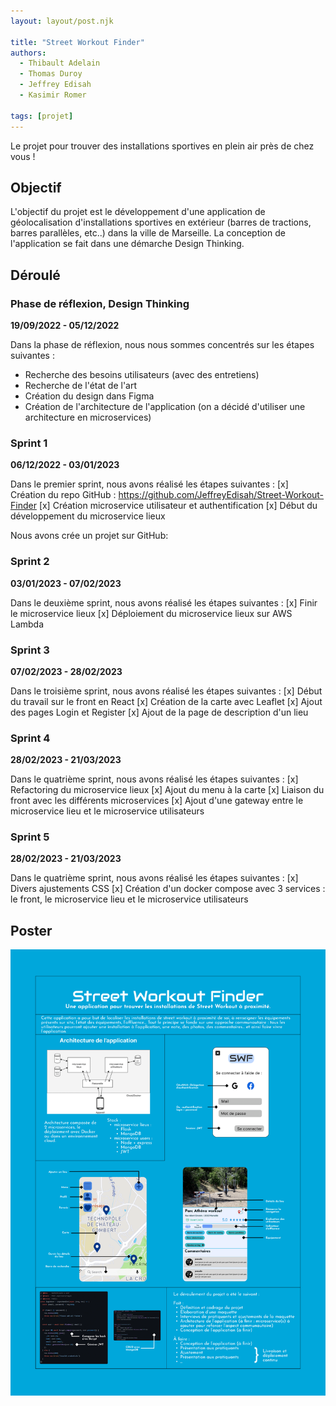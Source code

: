 ```yaml
---
layout: layout/post.njk

title: "Street Workout Finder"
authors:
  - Thibault Adelain
  - Thomas Duroy
  - Jeffrey Edisah
  - Kasimir Romer

tags: [projet]
---
```

<!-- début résumé -->
Le projet pour trouver des installations sportives en plein air près de chez vous !
<!-- fin résumé -->

## Objectif
L'objectif du projet est le développement d'une application de géolocalisation d'installations sportives en extérieur (barres de tractions, barres parallèles, etc..) dans la ville de Marseille. La conception de l'application se fait dans une démarche Design Thinking.

## Déroulé 

### Phase de réflexion, Design Thinking
**19/09/2022 - 05/12/2022**

Dans la phase de réflexion, nous nous sommes concentrés sur les étapes suivantes :
- Recherche des besoins utilisateurs (avec des entretiens)
- Recherche de l'état de l'art
- Création du design dans Figma
- Création de l'architecture de l'application (on a décidé d'utiliser une architecture en microservices)

### Sprint 1
**06/12/2022 - 03/01/2023**

Dans le premier sprint, nous avons réalisé les étapes suivantes :
[x] Création du repo GitHub : https://github.com/JeffreyEdisah/Street-Workout-Finder
[x] Création microservice utilisateur et authentification
[x] Début du développement du microservice lieux

Nous avons crée un projet sur GitHub: 

### Sprint 2
**03/01/2023 - 07/02/2023**

Dans le deuxième sprint, nous avons réalisé les étapes suivantes :
[x] Finir le microservice lieux
[x] Déploiement du microservice lieux sur AWS Lambda

### Sprint 3
**07/02/2023 - 28/02/2023**

Dans le troisième sprint, nous avons réalisé les étapes suivantes :
[x] Début du travail sur le front en React
[x] Création de la carte avec Leaflet
[x] Ajout des pages Login et Register
[x] Ajout de la page de description d'un lieu

### Sprint 4
**28/02/2023 - 21/03/2023**

Dans le quatrième sprint, nous avons réalisé les étapes suivantes :
[x] Refactoring du microservice lieux
[x] Ajout du menu à la carte
[x] Liaison du front avec les différents microservices
[x] Ajout d'une gateway entre le microservice lieu et le microservice utilisateurs

### Sprint 5
**28/02/2023 - 21/03/2023**

Dans le quatrième sprint, nous avons réalisé les étapes suivantes :
[x] Divers ajustements CSS
[x] Création d'un docker compose avec 3 services : le front, le microservice lieu et le microservice utilisateurs

## Poster

![SWF_Poster](SWF_Poster.png)